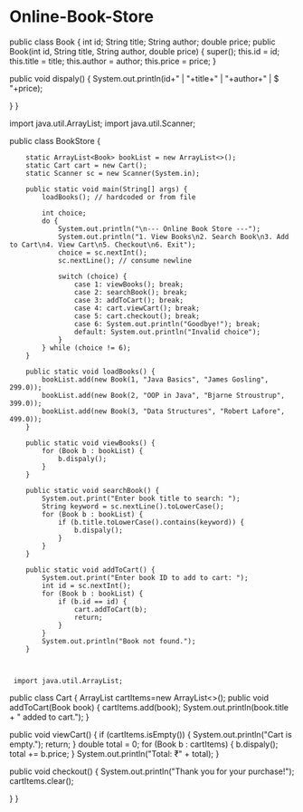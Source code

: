 # Online-Book-Store
public class Book 
{
 int id;
 String title;
 String author;
 double price;
public Book(int id, String title, String author, double price) {
	super();
	this.id = id;
	this.title = title;
	this.author = author;
	this.price = price;
}
 
 public void dispaly()
 {
	 System.out.println(id+" | "+title+" | "+author+" | $ "+price);
	 
 }
 }


 
 import java.util.ArrayList;
import java.util.Scanner;

public class BookStore 
{

	    static ArrayList<Book> bookList = new ArrayList<>();
	    static Cart cart = new Cart();
	    static Scanner sc = new Scanner(System.in);

	    public static void main(String[] args) {
	        loadBooks(); // hardcoded or from file

	        int choice;
	        do {
	            System.out.println("\n--- Online Book Store ---");
	            System.out.println("1. View Books\n2. Search Book\n3. Add to Cart\n4. View Cart\n5. Checkout\n6. Exit");
	            choice = sc.nextInt();
	            sc.nextLine(); // consume newline

	            switch (choice) {
	                case 1: viewBooks(); break;
	                case 2: searchBook(); break;
	                case 3: addToCart(); break;
	                case 4: cart.viewCart(); break;
	                case 5: cart.checkout(); break;
	                case 6: System.out.println("Goodbye!"); break;
	                default: System.out.println("Invalid choice");
	            }
	        } while (choice != 6);
	    }

	    public static void loadBooks() {
	        bookList.add(new Book(1, "Java Basics", "James Gosling", 299.0));
	        bookList.add(new Book(2, "OOP in Java", "Bjarne Stroustrup", 399.0));
	        bookList.add(new Book(3, "Data Structures", "Robert Lafore", 499.0));
	    }

	    public static void viewBooks() {
	        for (Book b : bookList) {
	            b.dispaly();
	        }
	    }

	    public static void searchBook() {
	        System.out.print("Enter book title to search: ");
	        String keyword = sc.nextLine().toLowerCase();
	        for (Book b : bookList) {
	            if (b.title.toLowerCase().contains(keyword)) {
	                b.dispaly();
	            }
	        }
	    }

	    public static void addToCart() {
	        System.out.print("Enter book ID to add to cart: ");
	        int id = sc.nextInt();
	        for (Book b : bookList) {
	            if (b.id == id) {
	                cart.addToCart(b);
	                return;
	            }
	        }
	        System.out.println("Book not found.");
	    }


     
     import java.util.ArrayList;

public class Cart 
{
ArrayList<Book> cartItems=new ArrayList<>();
public void addToCart(Book book)
{
	cartItems.add(book);
	 System.out.println(book.title + " added to cart.");
}

public void viewCart() {
    if (cartItems.isEmpty()) {
        System.out.println("Cart is empty.");
        return;
    }
    double total = 0;
    for (Book b : cartItems) {
        b.dispaly();
        total += b.price;
    }
    System.out.println("Total: ₹" + total);
}

public void checkout() {
    System.out.println("Thank you for your purchase!");
    cartItems.clear();

}
}
